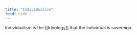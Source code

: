```yaml
---
title: "Individualism"
feed: hide
---
```


Individualism is the [[Ideology]] that the individual is sovereign. 